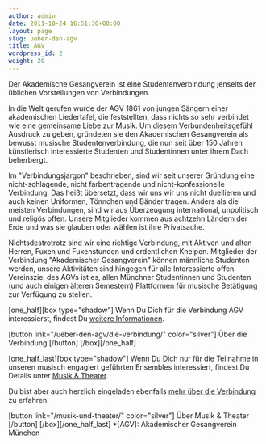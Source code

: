 ```yaml
---
author: admin
date: 2011-10-24 16:51:30+00:00
layout: page
slug: ueber-den-agv
title: AGV
wordpress_id: 2
weight: 20
---
```


Der Akademische Gesangverein ist eine Studentenverbindung jenseits der üblichen Vorstellungen von Verbindungen.

In die Welt gerufen wurde der AGV 1861 von jungen Sängern einer akademischen Liedertafel, die feststellten, dass nichts so sehr verbindet wie eine gemeinsame Liebe zur Musik. Um diesem Verbundenheitsgefühl Ausdruck zu geben, gründeten sie den Akademischen Gesangverein als bewusst musische Studentenverbindung, die nun seit über 150 Jahren künstlerisch interessierte Studenten und Studentinnen unter ihrem Dach beherbergt.

Im "Verbindungsjargon" beschrieben, sind wir seit unserer Gründung eine nicht-schlagende, nicht farbentragende und nicht-konfessionelle Verbindung. Das heißt übersetzt, dass wir uns wir uns nicht duellieren und auch keinen Uniformen, Tönnchen und Bänder tragen. Anders als die meisten Verbindungen, sind wir aus Überzeugung international, unpolitisch und religös offen. Unsere Mitglieder kommen aus achtzehn Ländern der Erde und was sie glauben oder wählen ist ihre Privatsache.

Nichtsdestrotrotz sind wir eine richtige Verbindung, mit Aktiven und alten Herren, Fuxen und Fuxenstunden und ordentlichen Kneipen. Mitglieder der Verbindung "Akademischer Gesangverein" können männliche Studenten werden, unsere Aktivitäten sind hingegen für alle Interessierte offen. Vereinsziel des AGVs ist es, allen Münchner Studentinnen und Studenten (und auch einigen älteren Semestern) Plattformen für musische Betätigung zur Verfügung zu stellen.

[one_half][box type="shadow"]
Wenn Du Dich für die Verbindung AGV interessierst, findest Du [weitere Informationen](/ueber-den-agv/die-verbindung/).

[button link="/ueber-den-agv/die-verbindung/" color="silver"] Über die Verbindung [/button]
[/box][/one_half]

[one_half_last][box type="shadow"]
Wenn Du Dich nur für die Teilnahme in unseren musisch engagiert geführten Ensembles interessiert, findest Du Details unter [Musik & Theater](/musik-und-theater/).

Du bist aber auch herzlich eingeladen ebenfalls [mehr über die Verbindung](/ueber-den-agv/die-verbindung/) zu erfahren.

[button link="/musik-und-theater/" color="silver"] Über Musik & Theater [/button]
[/box][/one_half_last]
  *[AGV]: Akademischer Gesangverein München
